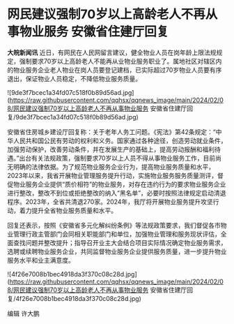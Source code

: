 # 网民建议强制70岁以上高龄老人不再从事物业服务 安徽省住建厅回复

**大皖新闻讯**
近日，有网民在人民网留言建议，健全物业人员在岗年龄上限法规规定，强制要求70岁以上高龄老人不能再从业物业服务职业了。属地社区对辖区内的物业服务企业老人物业在岗人员要登记建档，已实际超过70岁物业人员要有序退出，保证物业人员稳定，不降低物业服务质量。

![9de3f7bcec1a34fd07c518f0b89d56ad.jpg](https://raw.githubusercontent.com/qqhsx/qqnews_image/main/2024/02/08/网民建议强制70岁以上高龄老人不再从事物业服务 安徽省住建厅回复/9de3f7bcec1a34fd07c518f0b89d56ad.jpg)

安徽省住房城乡建设厅回复称：关于老年人务工问题。《宪法》第42条规定：“中华人民共和国公民有劳动的权利和义务。国家通过各种途径，创造劳动就业条件，加强劳动保护，改善劳动条件，并在发展生产的基础上，提高劳动报酬和福利待遇。”出台有关法规政策，强制要求70岁以上人员不得从事物业服务工作，目前尚无明确的法律依据。为了规范物业服务企业行为，提高物业服务质量和水平，2023年以来，我省开展物业管理服务提升行动，实施物业服务服务质量测评，督促物业服务企业提供“质价相符”的物业服务，对存在违约行为的要求物业服务企业进行整改，整改不到位或拒绝整改的纳入“黑名单”，必要时按照法律规定启动清退程序。2023年，全省共清退270家。2024年，我厅将开展物业服务提升攻坚行动，着力提升全省物业服务质量和水平。

回复还表示，按照《安徽省多元化解纠纷条例》等法规政策要求，我们督促各市物业管理行政主管部门会同相关职能部门和单位，加强物业管理和服务现状评估，全面查找问题并整改提升；指导召开业主大会结合项目实际情况确定物业服务需求，选聘或续聘物业服务企业，共同监督物业服务企业提供服务质量，进一步提升物业服务水平和业主满意度。

![4f26e7008b1bec4918da3f370c08c28d.jpg](https://raw.githubusercontent.com/qqhsx/qqnews_image/main/2024/02/08/网民建议强制70岁以上高龄老人不再从事物业服务 安徽省住建厅回复/4f26e7008b1bec4918da3f370c08c28d.jpg)

编辑 许大鹏

